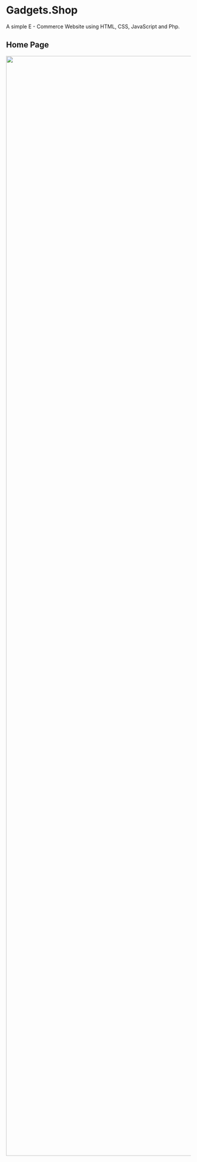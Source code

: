 # Gadgets.Shop
A simple E - Commerce Website using HTML, CSS, JavaScript and Php.
## Home Page
<img src="https://user-images.githubusercontent.com/88780959/218097879-6240c969-237b-4e5c-9a9e-20fa73d1e1e8.png" width="800" height="3000">

